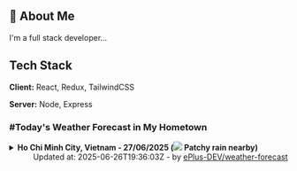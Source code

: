 ## 🚀 About Me
I'm a full stack developer...


## Tech Stack

**Client:** React, Redux, TailwindCSS

**Server:** Node, Express

### #Today's Weather Forecast in My Hometown



<details>
    <summary><b>Ho Chi Minh City, Vietnam - 27/06/2025 (<img src="https://cdn.weatherapi.com/weather/64x64/day/176.png" /> Patchy rain nearby)</b>
    </summary>

    
<table>
    <tr>
        <th>Hour</th>
        <td>00:00</td><td>01:00</td><td>02:00</td><td>03:00</td><td>04:00</td><td>05:00</td><td>06:00</td><td>07:00</td><td>08:00</td><td>09:00</td><td>10:00</td><td>11:00</td><td>12:00</td><td>13:00</td><td>14:00</td><td>15:00</td><td>16:00</td><td>17:00</td><td>18:00</td><td>19:00</td><td>20:00</td><td>21:00</td><td>22:00</td><td>23:00</td>
    </tr>
    <tr>
        <th>Weather</th>
        <td><img src="https://cdn.weatherapi.com/weather/64x64/night/116.png"></img></td><td><img src="https://cdn.weatherapi.com/weather/64x64/night/176.png"></img></td><td><img src="https://cdn.weatherapi.com/weather/64x64/night/116.png"></img></td><td><img src="https://cdn.weatherapi.com/weather/64x64/night/353.png"></img></td><td><img src="https://cdn.weatherapi.com/weather/64x64/night/353.png"></img></td><td><img src="https://cdn.weatherapi.com/weather/64x64/night/119.png"></img></td><td><img src="https://cdn.weatherapi.com/weather/64x64/day/119.png"></img></td><td><img src="https://cdn.weatherapi.com/weather/64x64/day/119.png"></img></td><td><img src="https://cdn.weatherapi.com/weather/64x64/day/116.png"></img></td><td><img src="https://cdn.weatherapi.com/weather/64x64/day/116.png"></img></td><td><img src="https://cdn.weatherapi.com/weather/64x64/day/116.png"></img></td><td><img src="https://cdn.weatherapi.com/weather/64x64/day/176.png"></img></td><td><img src="https://cdn.weatherapi.com/weather/64x64/day/119.png"></img></td><td><img src="https://cdn.weatherapi.com/weather/64x64/day/266.png"></img></td><td><img src="https://cdn.weatherapi.com/weather/64x64/day/176.png"></img></td><td><img src="https://cdn.weatherapi.com/weather/64x64/day/263.png"></img></td><td><img src="https://cdn.weatherapi.com/weather/64x64/day/176.png"></img></td><td><img src="https://cdn.weatherapi.com/weather/64x64/day/353.png"></img></td><td><img src="https://cdn.weatherapi.com/weather/64x64/day/176.png"></img></td><td><img src="https://cdn.weatherapi.com/weather/64x64/night/176.png"></img></td><td><img src="https://cdn.weatherapi.com/weather/64x64/night/116.png"></img></td><td><img src="https://cdn.weatherapi.com/weather/64x64/night/116.png"></img></td><td><img src="https://cdn.weatherapi.com/weather/64x64/night/116.png"></img></td><td><img src="https://cdn.weatherapi.com/weather/64x64/night/113.png"></img></td>
    </tr>
    <tr>
        <th>Condition</th>
        <td width="200px">Partly Cloudy </td><td width="200px">Patchy rain nearby</td><td width="200px">Partly cloudy</td><td width="200px">Light rain shower</td><td width="200px">Light rain shower</td><td width="200px">Cloudy </td><td width="200px">Cloudy </td><td width="200px">Cloudy </td><td width="200px">Partly Cloudy </td><td width="200px">Partly Cloudy </td><td width="200px">Partly Cloudy </td><td width="200px">Patchy rain nearby</td><td width="200px">Cloudy </td><td width="200px">Light drizzle</td><td width="200px">Patchy rain nearby</td><td width="200px">Patchy light drizzle</td><td width="200px">Patchy rain nearby</td><td width="200px">Light rain shower</td><td width="200px">Patchy rain nearby</td><td width="200px">Patchy rain nearby</td><td width="200px">Partly Cloudy </td><td width="200px">Partly Cloudy </td><td width="200px">Partly Cloudy </td><td width="200px">Clear </td>
    </tr>
    <tr>
        <th>Temperature</th>
        <td>26.3 °C</td><td>26.3 °C</td><td>25.1 °C</td><td>25.5 °C</td><td>25.2 °C</td><td>25.1 °C</td><td>25.2 °C</td><td>26.3 °C</td><td>27.7 °C</td><td>29.1 °C</td><td>30.6 °C</td><td>31.8 °C</td><td>33.1 °C</td><td>33.5 °C</td><td>31.3 °C</td><td>32.1 °C</td><td>31.8 °C</td><td>31.3 °C</td><td>29.2 °C</td><td>28.1 °C</td><td>27.5 °C</td><td>26.8 °C</td><td>26.3 °C</td><td>25.8 °C</td>
    </tr>
    <tr>
        <th>Wind</th>
        <td>8.6 kph</td><td>8.6 kph</td><td>9 kph</td><td>9 kph</td><td>7.6 kph</td><td>6.8 kph</td><td>6.5 kph</td><td>7.6 kph</td><td>9.4 kph</td><td>11.5 kph</td><td>13.3 kph</td><td>14.4 kph</td><td>15.5 kph</td><td>18.7 kph</td><td>18 kph</td><td>18.4 kph</td><td>16.6 kph</td><td>14.4 kph</td><td>12.2 kph</td><td>11.9 kph</td><td>13 kph</td><td>12.2 kph</td><td>11.2 kph</td><td>10.4 kph</td>
    </tr>
</table>

</details>

<div align="right">
    Updated at: 2025-06-26T19:36:03Z - by <a target="_blank"
        href="https://github.com/ePlus-DEV/weather-forecast">ePlus-DEV/weather-forecast</a>
</div>